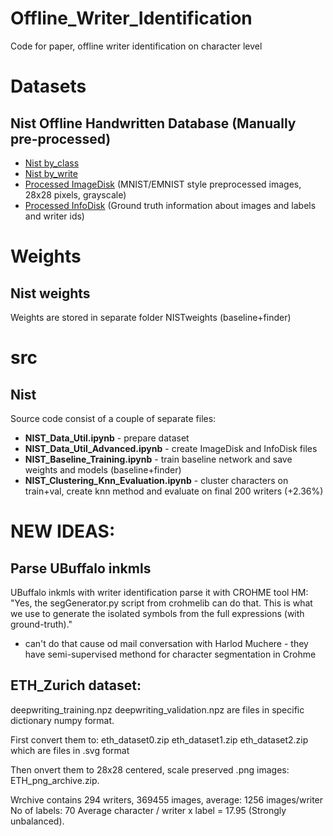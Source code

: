 # Offline_Writer_Identification
Code for paper, offline writer identification on character level <br>

# Datasets
## Nist Offline Handwritten Database (Manually pre-processed)
- [Nist by_class](https://drive.google.com/open?id=19lJdqYlnlyodhKIRLBuTKCN5EO30x4C4) <br>
- [Nist by_write](https://drive.google.com/open?id=1XI3XZZuj3BBMEescln8y_cQRjUE_-MiD) <br>
- [Processed ImageDisk](https://drive.google.com/open?id=17c2itFvFmpA0FUHiViYTpE3Nzc-B4YVU) (MNIST/EMNIST style preprocessed images, 28x28 pixels, grayscale) <br>
- [Processed InfoDisk](https://drive.google.com/open?id=1KLrAYpkMVKXRKrIRjW7pfA7-7KuGVArM) (Ground truth information about images and labels and writer ids) <br>

# Weights
## Nist weights
Weights are stored in separate folder NISTweights (baseline+finder) <br>

# src
## Nist
Source code consist of a couple of separate files: <br>
- **NIST_Data_Util.ipynb**                  - prepare dataset <br>
- **NIST_Data_Util_Advanced.ipynb**         - create ImageDisk and InfoDisk files <br>
- **NIST_Baseline_Training.ipynb**          - train baseline network and save weights and models (baseline+finder) <br>
- **NIST_Clustering_Knn_Evaluation.ipynb**  - cluster characters on train+val, create knn method and evaluate on final 200 writers (+2.36%) <br>

# NEW IDEAS:

## Parse UBuffalo inkmls
UBuffalo inkmls with writer identification parse it with CROHME tool 
HM: "Yes, the segGenerator.py script from crohmelib can do that. This is what we use to generate the isolated symbols from the full expressions (with ground-truth)."

- can't do that cause od mail conversation with Harlod Muchere - they have semi-supervised methond for character segmentation in Crohme

## ETH_Zurich dataset:
deepwriting_training.npz
deepwriting_validation.npz are files in specific dictionary numpy format.

First convert them to:
eth_dataset0.zip
eth_dataset1.zip
eth_dataset2.zip
which are files in .svg format

Then onvert them to 28x28 centered, scale preserved .png images:
ETH_png_archive.zip.

Wrchive contains 294 writers, 369455 images, average: 1256 images/writer
No of labels: 70
Average character / writer x label = 17.95 (Strongly unbalanced).


